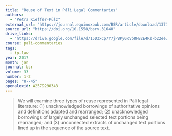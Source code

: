 ```yaml
---
title: "Reuse of Text in Pāli Legal Commentaries"
authors:
  - "Petra Kieffer-Pülz"
external_url: "https://journal.equinoxpub.com/BSR/article/download/13718/15964/20783"
source_url: "https://doi.org/10.1558/bsrv.31640"
drive_links:
  - "https://drive.google.com/file/d/15D3xCp7Y7jPBPyGRVb8FB2E4Rz-b22ee/view?usp=drivesdk"
course: pali-commentaries
tags:
  - ip-law
year: 2017
month: jan
journal: bsr
volume: 33
number: 1-2
pages: "8--45"
openalexid: W2579290343
---
```


> We will examine three types of reuse represented in Pāli legal literature: (1) unacknowledged borrowings of authoritative opinions and definitions adapted and rearranged; (2) unacknowledged borrowings of largely unchanged selected text portions being rearranged; and (3) unconnected extracts of unchanged text portions lined up in the sequence of the source text.

